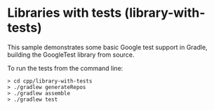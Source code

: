 # Libraries with tests (library-with-tests)

This sample demonstrates some basic Google test support in Gradle, building the GoogleTest library from source.

To run the tests from the command line:

```
> cd cpp/library-with-tests
> ./gradlew generateRepos
> ./gradlew assemble
> ./gradlew test
```